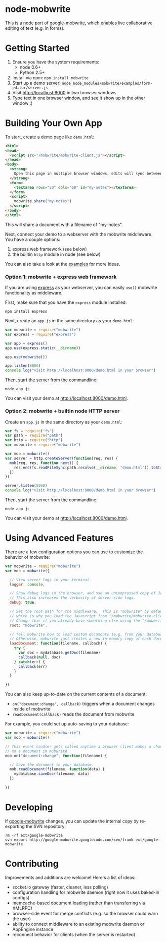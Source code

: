 # node-mobwrite

This is a node port of [google-mobwrite](http://code.google.com/p/google-mobwrite/),
which enables live collaborative editing of text (e.g. in forms).

# Getting Started

1. Ensure you have the system requirements:
    * node 0.6+
    * Python 2.5+
2. Install via npm: `npm install mobwrite`
3. Start up a demo server: `node node_modules/mobwrite/examples/form-editor/server.js`
4. Visit [http://localhost:8000](http://localhost:8000) in two browser windows
5. Type text in one browser window, and see it show up in the other window :)

# Building Your Own App

To start, create a demo page like `demo.html`:

```html
<html>
<head>
  <script src="/mobwrite/mobwrite-client.js"></script>
</head>
<body>
  <strong>
    Open this page in multiple browser windows, edits will sync between them :)
  </strong>
  <form>
    <textarea rows="20" cols="60" id="my-notes"></textarea>
  </form>
  <script>
    mobwrite.share("my-notes")
  </script>
</body>
</html>
```

This will share a document with a filename of "my-notes".

Next, connect your demo to a webserver with the mobwrite middleware.
You have a couple options:

1. express web framework (see below)
2. the builtin `http` module in node (see below)

You can also take a look at the [examples](https://github.com/mjpizz/node-mobwrite/tree/master/examples)
for more ideas.

### Option 1: mobwrite + express web framework

If you are using [express](http://expressjs.com/) as your webserver, you can
easily `use()` mobwrite functionality as middleware.

First, make sure that you have the `express` module installed:

    npm install express

Next, create an `app.js` in the same directory as your `demo.html`:

```javascript
var mobwrite = require("mobwrite")
var express = require("express")

var app = express()
app.use(express.static(__dirname))

app.use(mobwrite())

app.listen(8000)
console.log("visit http://localhost:8000/demo.html in your browser")
```

Then, start the server from the commandline:

    node app.js

You can visit your demo at [http://localhost:8000/demo.html](http://localhost:8000/demo.html).

### Option 2: mobwrite + builtin node HTTP server

Create an `app.js` in the same directory as your `demo.html`:

```javascript
var fs = require("fs")
var path = require("path")
var http = require("http")
var mobwrite = require("mobwrite")

var mob = mobwrite()
var server = http.createServer(function(req, res) {
  mob(req, res, function next() {
    res.end(fs.readFileSync(path.resolve(__dirname, "demo.html")).toString())
  })
})

server.listen(8000)
console.log("visit http://localhost:8000/demo.html in your browser")
```

Then, start the server from the commandline:

    node app.js

You can visit your demo at [http://localhost:8000/demo.html](http://localhost:8000/demo.html).

# Using Advanced Features

There are a few configuration options you can use to customize the behavior
of mobwrite:

```javascript
var mobwrite = require("mobwrite")
var mob = mobwrite({

  // View server logs in your terminal.
  logger: console,

  // Show debug logs in the browser, and use an uncompressed copy of Javascript.
  // This also increases the verbosity of server-side logs.
  debug: true,

  // Set the root path for the middleware.  This is "mobwrite" by default,
  // which is why you load the Javascript from "/mobwrite/mobwrite-client.js".
  // Change this if you already have something else using the "/mobwrite" path.
  root: "mobwrite",

  // Tell mobwrite how to load custom documents (e.g. from your database).
  // Otherwise, mobwrite just creates a new in-memory copy of each document.
  loadDocument: function(filename, callback) {
    try {
      var doc = mydatabase.getDoc(filename)
      callback(null, doc)
    } catch(err) {
      callback(err)
    }
  }

})
```

You can also keep up-to-date on the current contents of a document:

* `on("document:change", callback)` triggers when a document changes inside of mobwrite
* `readDocument(callback)` reads the document from mobwrite

For example, you could set up auto-saving to your database:

```javascript
var mobwrite = require("mobwrite")
var mob = mobwrite()

// This event handler gets called anytime a browser client makes a change
// to a document in mobwrite.
mob.on("document:change", function(filename) {

  // Save the document to your database.
  mob.readDocument(filename, function(data) {
    mydatabase.saveDoc(filename, data)
  })

})
```

# Developing

If [google-mobwrite](https://code.google.com/p/google-mobwrite/) changes, you
can update the internal copy by re-exporting the SVN repository:

    rm -rf ext/google-mobwrite
    svn export http://google-mobwrite.googlecode.com/svn/trunk ext/google-mobwrite

# Contributing

Improvements and additions are welcome!  Here's a list of ideas:

* socket.io gateway (faster, cleaner, less polling)
* configuration handling for mobwrite daemon (right now it uses baked-in configs)
* memcache-based document loading (rather than transferring via XMLRPC)
* browser-side event for merge conflicts (e.g. so the browser could warn the user)
* ability to connect middleware to an existing mobwrite daemon or AppEngine instance
* reconnect behavior for clients (when the server is restarted)
